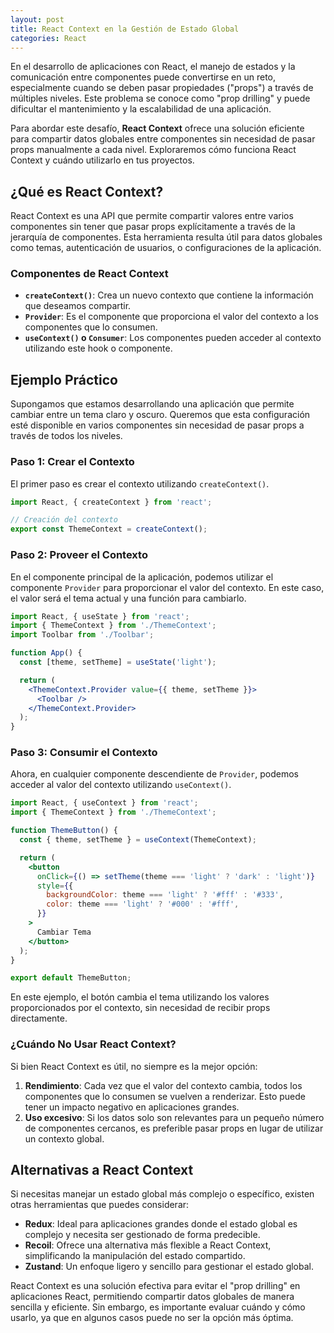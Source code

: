 ```yaml
---
layout: post
title: React Context en la Gestión de Estado Global
categories: React
---
```


En el desarrollo de aplicaciones con React, el manejo de estados y la comunicación entre componentes puede convertirse en un reto, especialmente cuando se deben pasar propiedades ("props") a través de múltiples niveles. Este problema se conoce como "prop drilling" y puede dificultar el mantenimiento y la escalabilidad de una aplicación. 

Para abordar este desafío, **React Context** ofrece una solución eficiente para compartir datos globales entre componentes sin necesidad de pasar props manualmente a cada nivel. Exploraremos cómo funciona React Context y cuándo utilizarlo en tus proyectos.

## ¿Qué es React Context?

React Context es una API que permite compartir valores entre varios componentes sin tener que pasar props explícitamente a través de la jerarquía de componentes. Esta herramienta resulta útil para datos globales como temas, autenticación de usuarios, o configuraciones de la aplicación.

### Componentes de React Context

- **`createContext()`**: Crea un nuevo contexto que contiene la información que deseamos compartir.
- **`Provider`**: Es el componente que proporciona el valor del contexto a los componentes que lo consumen.
- **`useContext()` o `Consumer`**: Los componentes pueden acceder al contexto utilizando este hook o componente.

## Ejemplo Práctico

Supongamos que estamos desarrollando una aplicación que permite cambiar entre un tema claro y oscuro. Queremos que esta configuración esté disponible en varios componentes sin necesidad de pasar props a través de todos los niveles.

### Paso 1: Crear el Contexto

El primer paso es crear el contexto utilizando `createContext()`.

```jsx
import React, { createContext } from 'react';

// Creación del contexto
export const ThemeContext = createContext();
```

### Paso 2: Proveer el Contexto

En el componente principal de la aplicación, podemos utilizar el componente `Provider` para proporcionar el valor del contexto. En este caso, el valor será el tema actual y una función para cambiarlo.

```jsx
import React, { useState } from 'react';
import { ThemeContext } from './ThemeContext';
import Toolbar from './Toolbar';

function App() {
  const [theme, setTheme] = useState('light');

  return (
    <ThemeContext.Provider value={{ theme, setTheme }}>
      <Toolbar />
    </ThemeContext.Provider>
  );
}
```

### Paso 3: Consumir el Contexto

Ahora, en cualquier componente descendiente de `Provider`, podemos acceder al valor del contexto utilizando `useContext()`.

```jsx
import React, { useContext } from 'react';
import { ThemeContext } from './ThemeContext';

function ThemeButton() {
  const { theme, setTheme } = useContext(ThemeContext);

  return (
    <button
      onClick={() => setTheme(theme === 'light' ? 'dark' : 'light')}
      style={{
        backgroundColor: theme === 'light' ? '#fff' : '#333',
        color: theme === 'light' ? '#000' : '#fff',
      }}
    >
      Cambiar Tema
    </button>
  );
}

export default ThemeButton;
```

En este ejemplo, el botón cambia el tema utilizando los valores proporcionados por el contexto, sin necesidad de recibir props directamente.

### ¿Cuándo No Usar React Context?

Si bien React Context es útil, no siempre es la mejor opción:

1. **Rendimiento**: Cada vez que el valor del contexto cambia, todos los componentes que lo consumen se vuelven a renderizar. Esto puede tener un impacto negativo en aplicaciones grandes.
2. **Uso excesivo**: Si los datos solo son relevantes para un pequeño número de componentes cercanos, es preferible pasar props en lugar de utilizar un contexto global.

## Alternativas a React Context

Si necesitas manejar un estado global más complejo o específico, existen otras herramientas que puedes considerar:

- **Redux**: Ideal para aplicaciones grandes donde el estado global es complejo y necesita ser gestionado de forma predecible.
- **Recoil**: Ofrece una alternativa más flexible a React Context, simplificando la manipulación del estado compartido.
- **Zustand**: Un enfoque ligero y sencillo para gestionar el estado global.

React Context es una solución efectiva para evitar el "prop drilling" en aplicaciones React, permitiendo compartir datos globales de manera sencilla y eficiente. Sin embargo, es importante evaluar cuándo y cómo usarlo, ya que en algunos casos puede no ser la opción más óptima.